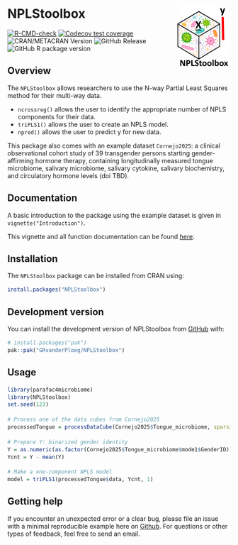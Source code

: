 
<!-- README.md is generated from README.Rmd. Please edit that file -->

# NPLStoolbox <img src="man/figures/logo.png" align="right" height="139"/>

<!-- badges: start -->

[![R-CMD-check](https://github.com/GRvanderPloeg/NPLStoolbox/actions/workflows/R-CMD-check.yaml/badge.svg)](https://github.com/GRvanderPloeg/NPLStoolbox/actions/workflows/R-CMD-check.yaml)
[![Codecov test
coverage](https://codecov.io/gh/GRvanderPloeg/NPLStoolbox/graph/badge.svg)](https://app.codecov.io/gh/GRvanderPloeg/NPLStoolbox)
![CRAN/METACRAN Version](https://img.shields.io/cran/v/NPLStoolbox)
![GitHub
Release](https://img.shields.io/github/v/release/GRvanderPloeg/NPLStoolbox)
![GitHub R package
version](https://img.shields.io/github/r-package/v/GRvanderPloeg/NPLStoolbox)

<!-- badges: end -->

## Overview

The `NPLStoolbox` allows researchers to use the N-way Partial Least
Squares method for their multi-way data.

- `ncrossreg()` allows the user to identify the appropriate number of
  NPLS components for their data.
- `triPLS1()` allows the user to create an NPLS model.
- `npred()` allows the user to predict y for new data.

This package also comes with an example dataset `Cornejo2025`: a
clinical observational cohort study of 39 transgender persons starting
gender-affirming hormone therapy, containing longitudinally measured
tongue microbiome, salivary microbiome, salivary cytokine, salivary
biochemistry, and circulatory hormone levels (doi TBD).

## Documentation

A basic introduction to the package using the example dataset is given
in `vignette("Introduction")`.

This vignette and all function documentation can be found
[here](https://grvanderploeg.com/NPLStoolbox/).

## Installation

The `NPLStoolbox` package can be installed from CRAN using:

``` r
install.packages("NPLStoolbox")
```

## Development version

You can install the development version of NPLStoolbox from
[GitHub](https://github.com/) with:

``` r
# install.packages("pak")
pak::pak("GRvanderPloeg/NPLStoolbox")
```

## Usage

``` r
library(parafac4microbiome)
library(NPLStoolbox)
set.seed(123)

# Process one of the data cubes from Cornejo2025
processedTongue = processDataCube(Cornejo2025$Tongue_microbiome, sparsityThreshold=0.5, considerGroups=TRUE, groupVariable="GenderID", centerMode=1, scaleMode=2)

# Prepare Y: binarized gender identity
Y = as.numeric(as.factor(Cornejo2025$Tongue_microbiome$mode1$GenderID))
Ycnt = Y - mean(Y)

# Make a one-component NPLS model
model = triPLS1(processedTongue$data, Ycnt, 1)
```

## Getting help

If you encounter an unexpected error or a clear bug, please file an
issue with a minimal reproducible example here on
[Github](https://github.com/GRvanderPloeg/NPLStoolbox/issues). For
questions or other types of feedback, feel free to send an email.
